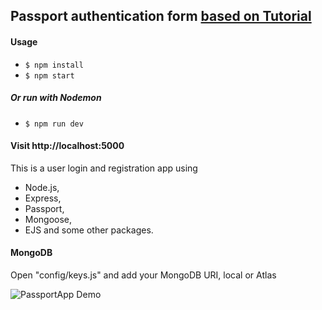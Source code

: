 Passport authentication form [based on Tutorial](https://www.youtube.com/watch?v=6FOq4cUdH8k)
----------------------------

#### Usage
- `$ npm install`
- `$ npm start`

##### Or run with Nodemon
- `$ npm run dev`

#### Visit http://localhost:5000

This is a user login and registration app using 
- Node.js, 
- Express, 
- Passport, 
- Mongoose, 
- EJS and some other packages.

#### MongoDB
Open "config/keys.js" and add your MongoDB URI, local or Atlas

![PassportApp Demo](PassportApp.gif)

